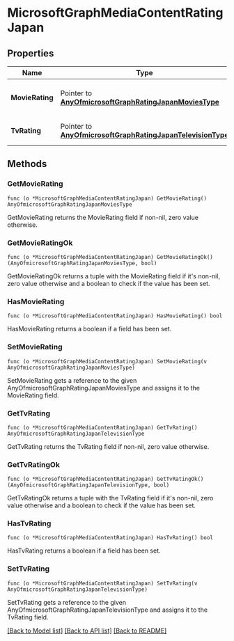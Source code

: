 # MicrosoftGraphMediaContentRatingJapan

## Properties

Name | Type | Description | Notes
------------ | ------------- | ------------- | -------------
**MovieRating** | Pointer to [**AnyOfmicrosoftGraphRatingJapanMoviesType**](anyOf&lt;microsoft.graph.ratingJapanMoviesType&gt;.md) | Movies rating selected for Japan | [optional] 
**TvRating** | Pointer to [**AnyOfmicrosoftGraphRatingJapanTelevisionType**](anyOf&lt;microsoft.graph.ratingJapanTelevisionType&gt;.md) | TV rating selected for Japan | [optional] 

## Methods

### GetMovieRating

`func (o *MicrosoftGraphMediaContentRatingJapan) GetMovieRating() AnyOfmicrosoftGraphRatingJapanMoviesType`

GetMovieRating returns the MovieRating field if non-nil, zero value otherwise.

### GetMovieRatingOk

`func (o *MicrosoftGraphMediaContentRatingJapan) GetMovieRatingOk() (AnyOfmicrosoftGraphRatingJapanMoviesType, bool)`

GetMovieRatingOk returns a tuple with the MovieRating field if it's non-nil, zero value otherwise
and a boolean to check if the value has been set.

### HasMovieRating

`func (o *MicrosoftGraphMediaContentRatingJapan) HasMovieRating() bool`

HasMovieRating returns a boolean if a field has been set.

### SetMovieRating

`func (o *MicrosoftGraphMediaContentRatingJapan) SetMovieRating(v AnyOfmicrosoftGraphRatingJapanMoviesType)`

SetMovieRating gets a reference to the given AnyOfmicrosoftGraphRatingJapanMoviesType and assigns it to the MovieRating field.

### GetTvRating

`func (o *MicrosoftGraphMediaContentRatingJapan) GetTvRating() AnyOfmicrosoftGraphRatingJapanTelevisionType`

GetTvRating returns the TvRating field if non-nil, zero value otherwise.

### GetTvRatingOk

`func (o *MicrosoftGraphMediaContentRatingJapan) GetTvRatingOk() (AnyOfmicrosoftGraphRatingJapanTelevisionType, bool)`

GetTvRatingOk returns a tuple with the TvRating field if it's non-nil, zero value otherwise
and a boolean to check if the value has been set.

### HasTvRating

`func (o *MicrosoftGraphMediaContentRatingJapan) HasTvRating() bool`

HasTvRating returns a boolean if a field has been set.

### SetTvRating

`func (o *MicrosoftGraphMediaContentRatingJapan) SetTvRating(v AnyOfmicrosoftGraphRatingJapanTelevisionType)`

SetTvRating gets a reference to the given AnyOfmicrosoftGraphRatingJapanTelevisionType and assigns it to the TvRating field.


[[Back to Model list]](../README.md#documentation-for-models) [[Back to API list]](../README.md#documentation-for-api-endpoints) [[Back to README]](../README.md)


